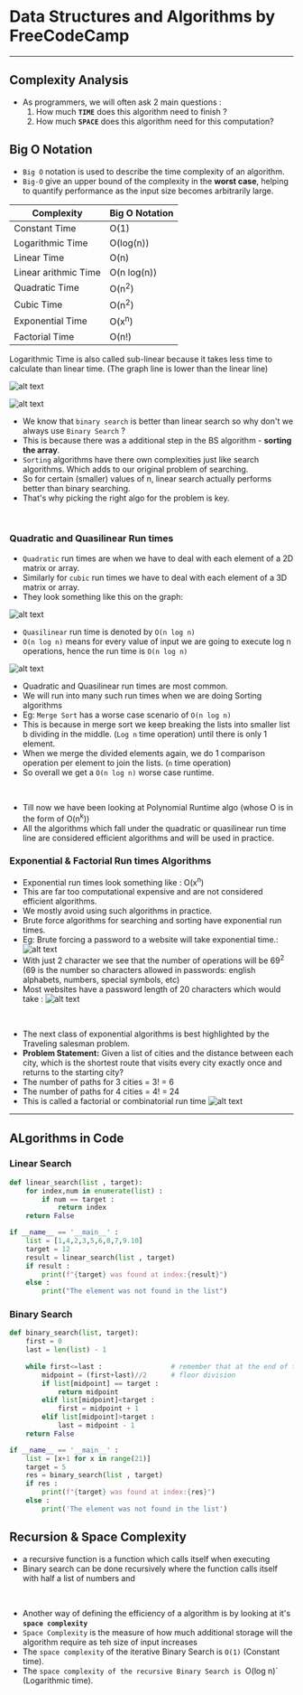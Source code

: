 # Data Structures and Algorithms by FreeCodeCamp

---

## Complexity Analysis 
- As programmers, we will often ask 2 main questions : 
    1. How much **`TIME`** does this algorithm need to finish ? 
    2. How much **`SPACE`** does this algorithm need for this computation?


## Big O Notation

- `Big O` notation is used to describe the time complexity of an algorithm.
- `Big-O` give an upper bound of the complexity in the **worst case**, helping to quantify performance as the input size becomes arbitrarily large.

| Complexity           	| Big O Notation   	|
|----------------------	|------------------	|
| Constant Time        	| O(1)             	|
| Logarithmic Time     	| O(log(n))        	|
| Linear Time          	| O(n)             	|
| Linear arithmic Time 	| O(n log(n))      	|
| Quadratic Time       	| O(n<sup>2</sup>)  	|
| Cubic Time           	| O(n<sup>2</sup>) 	|
| Exponential Time     	| O(x<sup>n</sup>) 	|
| Factorial Time       	| O(n!)            	|

Logarithmic Time is also called sub-linear because it takes less time to calculate than linear time. (The graph line is lower than the linear line)

![alt text](./Images/image.png)

![alt text](./Images/image1.png)

- We know that `binary search` is better than linear search so why don't we always use `Binary Search` ?
- This is because there was a additional step in the BS algorithm - **sorting the array**.
- `Sorting` algorithms have there own complexities just like search algorithms. Which adds to our original problem of searching.
- So for certain (smaller) values of n, linear search actually performs better than binary searching. 
- That's why picking the right algo for the problem is key.

<br>

### Quadratic and Quasilinear Run times 

- `Quadratic` run times are when we have to deal with each element of a 2D matrix or array. 
- Similarly for `cubic` run times we have to deal with each element of a 3D matrix or array.
- They look something like this on the graph:

![alt text](./Images/image-1.png)

- `Quasilinear` run time is denoted by `O(n log n)`
- `O(n log n)` means for every value of input we are going to execute log n operations, hence the run time is `O(n log n)`

![alt text](./Images/image2.png)

- Quadratic and Quasilinear run times are most common.
- We will run into many such run times when we are doing Sorting algorithms 
- Eg: `Merge Sort` has a worse case scenario of `O(n log n)`
- This is because in merge sort we keep breaking the lists into smaller list b dividing in the middle. (`Log n` time operation) until there is only 1 element.
- When we merge the divided elements again, we do 1 comparison  operation per element to join the lists. (`n` time operation)
- So overall we get a `O(n log n)` worse case runtime.

<br>


- Till now we have been looking at Polynomial Runtime algo (whose O is in the form of O(n<sup>k</sup>)) 
- All the algorithms which fall under the quadratic or quasilinear run time line are considered efficient algorithms and will be used in practice. 

### Exponential & Factorial Run times Algorithms

- Exponential run times look something like : O(x<sup>n</sup>)
- This are far too computational expensive and are not considered efficient algorithms. 
- We mostly avoid using such algorithms in practice.
- Brute force algorithms for searching and sorting have exponential run times.
- Eg: Brute forcing a password to a website will take exponential time.: 
![alt text](./Images/image3.png)
- With just 2 character we see that the number of operations will be 69<sup>2</sup> (69 is the number so characters allowed in passwords: english alphabets, numbers, special symbols, etc)
- Most websites have a password length of 20 characters which would take : 
![alt text](./Images/image4.png)

<br>

- The next class of exponential algorithms is best highlighted by the Traveling salesman problem.
- **Problem Statement:** Given a list of cities and the distance between each city, which is the shortest route that visits every city exactly once and returns to the starting city?   
- The number of paths for 3 cities = 3! = 6
- The number of paths for 4 cities = 4! = 24
- This is called a factorial or combinatorial run time 
![alt text](./Images/image5.png)

---

## ALgorithms in Code

### Linear Search 
```python 
def linear_search(list , target):
    for index,num in enumerate(list) :
        if num == target :
            return index
    return False

if __name__ == '__main__' : 
    list = [1,4,2,3,5,6,8,7,9.10]
    target = 12
    result = linear_search(list , target)
    if result : 
        print(f"{target} was found at index:{result}")
    else :
        print("The element was not found in the list")
```

### Binary Search 
```python 
def binary_search(list, target):
    first = 0
    last = len(list) - 1
    
    while first<=last :                 # remember that at the end of the search , we will have first = last 
        midpoint = (first+last)//2      # floor division 
        if list[midpoint] == target :
            return midpoint
        elif list[midpoint]<target : 
            first = midpoint + 1
        elif list[midpoint]>target :
            last = midpoint - 1
    return False

if __name__ == '__main__' : 
    list = [x+1 for x in range(21)]
    target = 5
    res = binary_search(list , target)
    if res : 
        print(f"{target} was found at index:{res}")
    else : 
        print('The element was not found in the list')
```

## Recursion & Space Complexity 

- a recursive function is a function which calls itself when executing 
- Binary search can be done recursively where the function calls itself with half a list of numbers and 
  
<br>

- Another way of defining the efficiency of a algorithm is by looking at it's **`space complexity`** 
- `Space Complexity` is the measure of how much additional storage will the algorithm require as teh size of input increases 
- The `space complexity` of the iterative Binary Search is `O(1)` (Constant time). 
- The `space complexity of the recursive Binary Search is `O(log n)` (Logarithmic time).